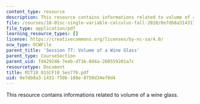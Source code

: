 ```yaml
---
content_type: resource
description: This resource contains informations related to volume of a wine glass.
file: /courses/18-01sc-single-variable-calculus-fall-2010/0e7db8a31431750b188e8750d34ef8d4_MIT18_01SCF10_Ses77b.pdf
file_type: application/pdf
learning_resource_types: []
license: https://creativecommons.org/licenses/by-nc-sa/4.0/
ocw_type: OCWFile
parent_title: 'Session 77: Volume of a Wine Glass'
parent_type: CourseSection
parent_uid: fd429246-7eeb-d716-0d4a-260559201a7c
resourcetype: Document
title: MIT18_01SCF10_Ses77b.pdf
uid: 0e7db8a3-1431-750b-188e-8750d34ef8d4
---
```

This resource contains informations related to volume of a wine glass.